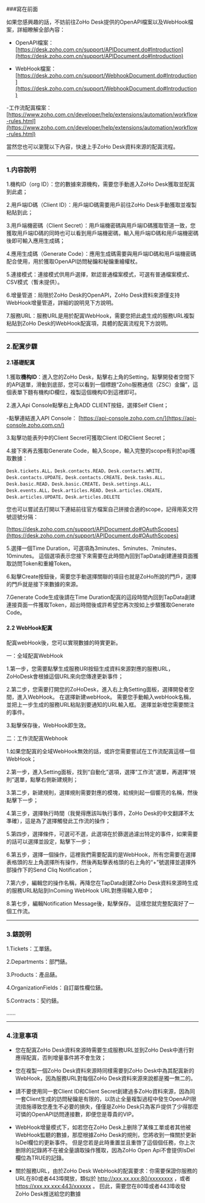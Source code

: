 ###寫在前面

如果您感興趣的話，不妨前往ZoHo Desk提供的OpenAPI檔案以及WebHook檔案，詳細瞭解全部內容：

- OpenAPI檔案：[https://desk.zoho.com.cn/support/APIDocument.do#Introduction](https://desk.zoho.com.cn/support/APIDocument.do#Introduction)

- WebHook檔案：[https://desk.zoho.com.cn/support/WebhookDocument.do#Introduction](https://desk.zoho.com.cn/support/WebhookDocument.do#Introduction)

-工作流配寘檔案：[https://www.zoho.com.cn/developer/help/extensions/automation/workflow-rules.html](https://www.zoho.com.cn/developer/help/extensions/automation/workflow-rules.html)

當然您也可以瀏覽以下內容，快速上手ZoHo Desk資料來源的配寘流程。

---

### 1.内容說明

1.機构ID（org ID）：您的數據來源機构，需要您手動進入ZoHo Desk獲取並配寘到此處； 

2.用戶端ID碼（Client ID）：用戶端ID碼需要用戶前往ZoHo Desk手動獲取並複製粘貼到此；

3.用戶端機密碼（Client Secret）：用戶端機密碼與用戶端ID碼獲取管道一致，您獲取用戶端ID碼的同時也可以看到用戶端機密碼，輸入用戶端ID碼和用戶端機密碼後即可輸入應用生成碼；

4.應用生成碼（Generate Code）：應用生成碼需要與用戶端ID碼和用戶端機密碼配合使用，用於獲取OpenAPI訪問秘鑰和秘鑰重繪權杖。

5.連接模式：連接模式供用戶選擇，默認普通檔案模式，可選有普通檔案模式、CSV模式（暫未提供）。

6.增量管道：局限於ZoHo Desk的OpenAPI，ZoHo Desk資料來源僅支持WebHook增量管道，詳細的說明見下方說明。

7.服務URL：服務URL是用於配寘WebHook，需要您把此處生成的服務URL複製粘貼到ZoHo Desk的WebHook配寘項，具體的配寘流程見下方說明。

---

### 2.配寘步驟

#### 2.1基礎配寘

1.獲取**機构ID**：進入您的ZoHo Desk，點擊右上角的Setting，點擊開發者空間下的API選單，滑動到底部，您可以看到一個標題“Zoho服務通信（ZSC）金鑰”，這個表單下麵有機构ID欄位，複製這個機构ID到這裡即可。 

2.進入Api Console點擊右上角ADD CLIENT按鈕，選擇Self Client；

-點擊連結進入API Console： [https://api-console.zoho.com.cn/](https://api-console.zoho.com.cn/)

3.點擊功能表列中的Client Secret可獲取Client ID和Client Secret；

4.接下來再去獲取Generate Code，輸入Scope，輸入完整的scope有利於api獲取數據：

```
Desk.tickets.ALL，Desk.contacts.READ，Desk.contacts.WRITE，Desk.contacts.UPDATE，Desk.contacts.CREATE，Desk.tasks.ALL，Desk.basic.READ，Desk.basic.CREATE，Desk.settings.ALL，Desk.events.ALL，Desk.articles.READ，Desk.articles.CREATE，Desk.articles.UPDATE，Desk.articles.DELETE
```

您也可以嘗試去打開以下連結前往官方檔案自己拼接合適的scope，記得用英文符號逗號分隔：

[https://desk.zoho.com.cn/support/APIDocument.do#OAuthScopes](https://desk.zoho.com.cn/support/APIDocument.do#OAuthScopes)

5.選擇一個Time Duration，可選項為3minutes、5minutes、7minutes、10minutes。 這個選項表示您接下來需要在此時間內回到TapData創建連接頁面獲取訪問Token和重繪Token。

6.點擊Create按鈕後，需要您手動選擇關聯的項目也就是ZoHo所說的門戶，選擇的門戶就是接下來數據的來源。

7.Generate Code生成後請在Time Duration配寘的這段時間內回到TapData創建連接頁面一件獲取Token，超出時間後或許希望您再次按如上步驟獲取Generate Code。

#### 2.2 WebHook配寘

配寘webHook後，您可以實現數據的時實更新。

一：全域配寘WebHook

1.第一步，您需要點擊生成服務URl按鈕生成資料來源對應的服務URL，ZoHoDesk會根據這個URL來向您傳達更新事件；

2.第二步，您需要打開您的ZoHoDesk，進入右上角Setting面板，選擇開發者空間，進入WebHook。 在選擇新建webHook。 需要您手動輸入webHook名稱，並把上一步生成的服務URL粘貼到要通知的URL輸入框。 選擇並新增您需要關注的事件。

3.點擊保存後，WebHook即生效。

二：工作流配寘Webhook

1.如果您配寘的全域WebHook無效的話，或許您需要嘗試在工作流配寘這樣一個WebHook；

2.第一步，進入Setting面板，找到“自動化”選項，選擇“工作流”選單，再選擇“規則”選單，點擊右側新建規則；

3.第二步，新建規則，選擇規則需要對應的模塊，給規則起一個響亮的名稱，然後點擊下一步；

4.第三步，選擇執行時間（我覺得應該叫執行事件，ZoHo Desk的中文翻譯不太準確），這是為了選擇觸發此工作流的操作；

5.第四步，選擇條件，可選可不選，此選項在於篩選過濾出特定的事件，如果需要的話可以選擇並設定，點擊下一步；

6.第五步，選擇一個操作，這裡我們需要配寘的是WebHook，所有您需要在選擇表格頭的左上角選擇所有操作，然後再點擊表格頭的右上角的“+”號選擇並選擇外部操作下的Send Cliq Notification；

7.第六步，編輯您的操作名稱，再降您在TapData創建ZoHo Desk資料來源時生成的服務URL粘貼到InComing WebHook URL對應得輸入框中；

8.第七步，編輯Notification Message後，點擊保存。 這樣您就完整配寘好了一個工作流。

---

### 3.錶說明

1.Tickets：工單錶。

2.Departments：部門錶。

3.Products：產品錶。

4.OrganizationFields：自訂屬性欄位錶。

5.Contracts：契约錶。

……

---

### 4.注意事項

- 您在配寘ZoHo Desk資料來源時需要生成服務URL並到ZoHo Desk中進行對應得配寘，否則增量事件將不會生效；

- 您在複製一個ZoHo Desk資料來源時同樣需要到ZoHo Desk中為其配寘新的WebHook，因為服務URL對每個ZoHo Desk資料來源來說都是獨一無二的。

- 請不要使用同一套Client ID和Client Secret創建過多ZoHo資料來源，因為同一套Client生成的訪問秘鑰是有限的，以防止全量複製過程中發生OpenAPI限流措施導致您產生不必要的損失，僅僅是ZoHo Desk只為客戶提供了少得那麼可憐的OpenAPI訪問連接數，即便您是尊貴的VIP。

- WebHook增量模式下，如若您在ZoHo Desk上删除了某條工單或者其他被WebHook監聽的數據，那麼根據ZoHo Desk的規則，您將收到一條關於更新IsDel欄位的更新事件。 但是您若是此時重置並且重啓了這個個任務，你上次删除的記錄將不在被全量讀取操作獲取，因為ZoHo Open Api不會提供IsDel欄位為TRUE的記錄。

- 關於服務URL，由於ZoHo Desk WebHook的配寘要求：你需要保證你服務的URL在80或者443埠開放，類似於 http://xxx.xx.xxx:80/xxxxxxxx ，或者 https://xxx.xx.xxx:443/xxxxxx 。 囙此，需要您在80埠或者443埠收發ZoHo Desk推送給您的數據